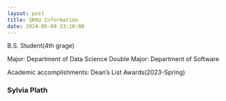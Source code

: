 ```yaml
---
layout: post
title: SKKU Information 
date: 2024-05-09 23:10:00
---
```



B.S. Student(4th grage)

Major: Department of Data Science
Double Major: Department of Software	 

Academic accomplishments: Dean’s List Awards(2023-Spring)

### Sylvia Plath